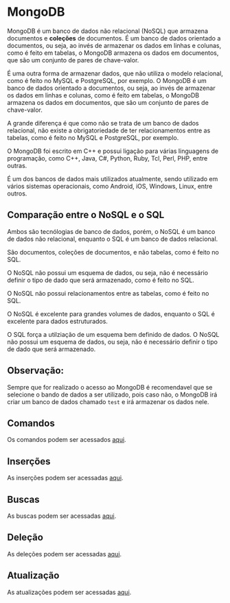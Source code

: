 # MongoDB

MongoDB é um banco de dados não relacional (NoSQL) que armazena documentos e **coleções** de documentos. É um banco de dados orientado a documentos, ou seja, ao invés de armazenar os dados em linhas e colunas, como é feito em tabelas, o MongoDB armazena os dados em documentos, que são um conjunto de pares de chave-valor.

É uma outra forma de armazenar dados, que não utiliza o modelo relacional, como é feito no MySQL e PostgreSQL, por exemplo. O MongoDB é um banco de dados orientado a documentos, ou seja, ao invés de armazenar os dados em linhas e colunas, como é feito em tabelas, o MongoDB armazena os dados em documentos, que são um conjunto de pares de chave-valor.

A grande diferença é que como não se trata de um banco de dados relacional, não existe a obrigatoriedade de ter relacionamentos entre as tabelas, como é feito no MySQL e PostgreSQL, por exemplo.

O MongoDB foi escrito em C++ e possui ligação para várias linguagens de programação, como C++, Java, C#, Python, Ruby, Tcl, Perl, PHP, entre outras.

É um dos bancos de dados mais utilizados atualmente, sendo utilizado em vários sistemas operacionais, como Android, iOS, Windows, Linux, entre outros.

## Comparação entre o NoSQL e o SQL

Ambos são tecnólogias de banco de dados, porém, o NoSQL é um banco de dados não relacional, enquanto o SQL é um banco de dados relacional.

São documentos, coleções de documentos, e não tabelas, como é feito no SQL.

O NoSQL não possui um esquema de dados, ou seja, não é necessário definir o tipo de dado que será armazenado, como é feito no SQL.

O NoSQL não possui relacionamentos entre as tabelas, como é feito no SQL.

O NoSQL é excelente para grandes volumes de dados, enquanto o SQL é excelente para dados estruturados.

O SQL força a utilziação de um esquema bem definido de dados. O NoSQL não possui um esquema de dados, ou seja, não é necessário definir o tipo de dado que será armazenado.

## Observação:

Sempre que for realizado o acesso ao MongoDB é recomendavel que se selecione o bando de dados a ser utilizado, pois caso não, o MongoDB irá criar um banco de dados chamado `test` e irá armazenar os dados nele.

## Comandos

Os comandos podem ser acessados [aqui](/mongodb/comandos.md).

## Inserções

As inserções podem ser acessadas [aqui](/mongodb/Inserções.md).

## Buscas

As buscas podem ser acessadas [aqui](/mongodb/Buscas.md).

## Deleção

As deleções podem ser acessadas [aqui](/mongodb/Deleção.md).

## Atualização

As atualizações podem ser acessadas [aqui](/mongodb/Atualização.md).